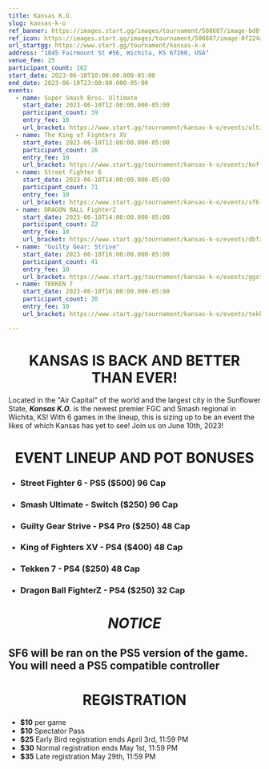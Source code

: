 ```yaml
---
title: Kansas K.O.
slug: kansas-k-o
ref_banner: https://images.start.gg/images/tournament/508607/image-bd8f07cde0467549c603f96c70ad8354.png?ehk=lTqCbDADDg6YrSLhUHYPNe2Y7JHeeyIXeykeT28uEYc%3D&ehkOptimized=nDmftbHxEpWAAcwHyTuWEHPyvsPsdZskCrlQRAIaM8g%3D
ref_icon: https://images.start.gg/images/tournament/508607/image-0f224a1110f402dad4ef10ee1efb7741.png?ehk=WLTomI6qosPNFOvwLn74o%2FIIyx4EC4Lk01NIQAm0vgw%3D&ehkOptimized=7ao8mow8N7%2BF1gdYXAGvx9ODgKlSC6ba5IYRC6pYlrE%3D
url_startgg: https://www.start.gg/tournament/kansas-k-o
address: "1845 Fairmount St #56, Wichita, KS 67260, USA"
venue_fee: 25
participant_count: 162
start_date: 2023-06-10T10:00:00.000-05:00
end_date: 2023-06-10T23:00:00.000-05:00
events:
  - name: Super Smash Bros. Ultimate
    start_date: 2023-06-10T12:00:00.000-05:00
    participant_count: 39
    entry_fee: 10
    url_bracket: https://www.start.gg/tournament/kansas-k-o/events/ultimate-singles/brackets/1274151/1953059
  - name: The King of Fighters XV
    start_date: 2023-06-10T12:00:00.000-05:00
    participant_count: 26
    entry_fee: 10
    url_bracket: https://www.start.gg/tournament/kansas-k-o/events/kof-xv-singles/brackets/1285131/1968017
  - name: Street Fighter 6
    start_date: 2023-06-10T14:00:00.000-05:00
    participant_count: 71
    entry_fee: 10
    url_bracket: https://www.start.gg/tournament/kansas-k-o/events/sf6-singles/brackets/1274146/1953053
  - name: DRAGON BALL FighterZ
    start_date: 2023-06-10T14:00:00.000-05:00
    participant_count: 22
    entry_fee: 10
    url_bracket: https://www.start.gg/tournament/kansas-k-o/events/dbfz-singles/brackets/1303021/1991821
  - name: "Guilty Gear: Strive"
    start_date: 2023-06-10T16:00:00.000-05:00
    participant_count: 41
    entry_fee: 10
    url_bracket: https://www.start.gg/tournament/kansas-k-o/events/ggst-singles/brackets/1274150/1953058
  - name: TEKKEN 7
    start_date: 2023-06-10T16:00:00.000-05:00
    participant_count: 30
    entry_fee: 10
    url_bracket: https://www.start.gg/tournament/kansas-k-o/events/tekken-7-singles/brackets/1285132/1968018

---
```


# <div align="center">KANSAS IS BACK AND BETTER THAN EVER!
Located in the "Air Capital" of the world  and the largest city in the Sunflower State, ***Kansas K.O.*** is the newest premier FGC and Smash regional in Wichita, KS! With 6 games in the lineup, this is sizing up to be an event the likes of which Kansas has yet to see! Join us on June 10th, 2023!


# <div align="center">**EVENT LINEUP AND POT BONUSES**

- ### Street Fighter 6 - **PS5** (**$500**) 96 Cap
- ### Smash Ultimate - **Switch** (**$250**) 96 Cap
- ### Guilty Gear Strive - **PS4 Pro** (**$250**) 48 Cap
- ### King of Fighters XV - **PS4** (**$400**) 48 Cap
- ### Tekken 7 - **PS4** (**$250**) 48 Cap
- ### Dragon Ball FighterZ - PS4 ($250) 32 Cap

# <div align="center">*NOTICE*
## SF6 will be ran on the PS5 version of the game. You will need a PS5 compatible controller


# <div align="center">**REGISTRATION**

- **$10** per game
- **$10** Spectator Pass
-  **$25** Early Bird registration ends April 3rd, 11:59 PM
- **$30** Normal registration ends May 1st, 11:59 PM
-  **$35** Late registration May 29th, 11:59 PM
  